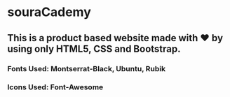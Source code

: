 # souraCademy

## This is a product based website made with ❤️ by using only HTML5, CSS and Bootstrap.

### Fonts Used: Montserrat-Black, Ubuntu, Rubik
### Icons Used: Font-Awesome

